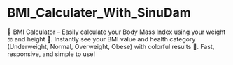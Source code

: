 # BMI_Calculater_With_SinuDam
🧮 BMI Calculator – Easily calculate your Body Mass Index using your weight ⚖️ and height 📏. Instantly see your BMI value and health category (Underweight, Normal, Overweight, Obese) with colorful results 🌈. Fast, responsive, and simple to use!
